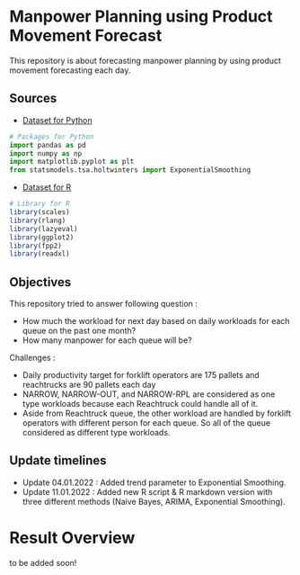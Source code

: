 # Manpower Planning using Product Movement Forecast

This repository is about forecasting manpower planning by using product movement forecasting each day.

## Sources
- [Dataset for Python](https://github.com/dhykac/manpower_planning/blob/main/PRODUCTIVITY%20DESEMBER%202021.XLSX)
```python
# Packages for Python
import pandas as pd
import numpy as np
import matplotlib.pyplot as plt
from statsmodels.tsa.holtwinters import ExponentialSmoothing
```
- [Dataset for R](https://github.com/dhykac/manpower_planning/blob/main/manpower_planning.R)
```r
# Library for R
library(scales)
library(rlang)
library(lazyeval)
library(ggplot2)
library(fpp2)
library(readxl)
```

## Objectives
This repository tried to answer following question :
- How much the workload for next day based on daily workloads for each queue on the past one month?
- How many manpower for each queue will be?

Challenges :
- Daily productivity target for forklift operators are 175 pallets and reachtrucks are 90 pallets each day
- NARROW, NARROW-OUT, and NARROW-RPL are considered as one type workloads because each Reachtruck could handle all of it.
- Aside from Reachtruck queue, the other workload are handled by forklift operators with different person for each queue. So all of the queue considered as different type workloads.

## Update timelines
- Update 04.01.2022 : Added trend parameter to Exponential Smoothing.
- Update 11.01.2022 : Added new R script & R markdown version with three different methods (Naive Bayes, ARIMA, Exponential Smoothing).

# Result Overview
to be added soon!
